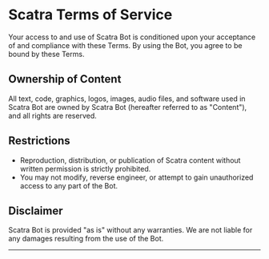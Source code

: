 # Scatra Terms of Service

Your access to and use of Scatra Bot is conditioned upon your acceptance of and compliance with these Terms. By using the Bot, you agree to be bound by these Terms.

## Ownership of Content

All text, code, graphics, logos, images, audio files, and software used in Scatra Bot are owned by Scatra Bot (hereafter referred to as "Content"), and all rights are reserved.

## Restrictions

- Reproduction, distribution, or publication of Scatra content without written permission is strictly prohibited.
- You may not modify, reverse engineer, or attempt to gain unauthorized access to any part of the Bot.

## Disclaimer

Scatra Bot is provided "as is" without any warranties. We are not liable for any damages resulting from the use of the Bot.

---

